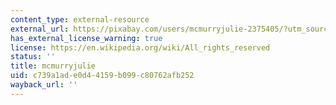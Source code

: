 ```yaml
---
content_type: external-resource
external_url: https://pixabay.com/users/mcmurryjulie-2375405/?utm_source=link-attribution&utm_medium=referral&utm_campaign=image&utm_content=1476525
has_external_license_warning: true
license: https://en.wikipedia.org/wiki/All_rights_reserved
status: ''
title: mcmurryjulie
uid: c739a1ad-e0d4-4159-b099-c80762afb252
wayback_url: ''
---
```


